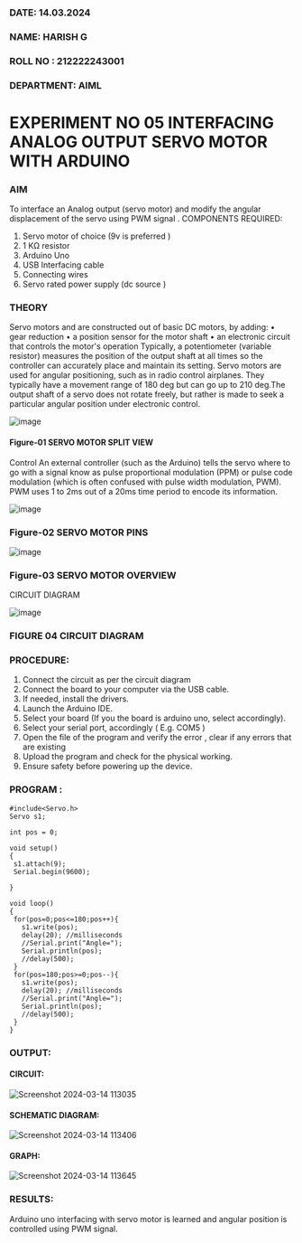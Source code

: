 ###  DATE: 14.03.2024
###  NAME: HARISH G
###  ROLL NO : 212222243001
###  DEPARTMENT: AIML


# EXPERIMENT NO 05 INTERFACING ANALOG OUTPUT SERVO MOTOR WITH ARDUINO

### AIM
To interface an Analog output (servo motor) and modify the angular displacement of the servo using PWM signal .
COMPONENTS REQUIRED:
1.	Servo motor of choice (9v is preferred )
2.	1 KΩ resistor 
3.	Arduino Uno 
4.	USB Interfacing cable 
5.	Connecting wires 
6.	Servo rated power supply (dc source )


### THEORY
Servo motors and are constructed out of basic DC motors, by adding:
•	 gear reduction
•	 a position sensor for the motor shaft
•	 an electronic circuit that controls the motor's operation
Typically, a potentiometer (variable resistor) measures the position of the output shaft at all times so the controller can accurately place and maintain its setting.
Servo motors are used for angular positioning, such as in radio control airplanes.  They typically have a movement range of 180 deg but can go up to 210 deg.The output shaft of a servo does not rotate freely, but rather is made to seek a particular angular position under electronic control. 


![image](https://user-images.githubusercontent.com/36288975/163544439-1f477927-fcd4-42f0-9ce4-c863fdbf1210.png)



#### Figure-01 SERVO MOTOR SPLIT VIEW 
Control 
An external controller (such as the Arduino) tells the servo where to go with a signal know as pulse proportional modulation (PPM) or pulse code modulation (which is often confused with pulse width modulation, PWM). PWM uses 1 to 2ms out of a 20ms time period to encode its information.
 
 
 ![image](https://user-images.githubusercontent.com/36288975/163544482-3027136f-7135-4f3d-a23f-8dc2fe04194d.png)

### Figure-02 SERVO MOTOR PINS

 ![image](https://user-images.githubusercontent.com/36288975/163544513-ca497421-e6ba-4f91-871f-5cfba77f22a8.png)


### Figure-03 SERVO MOTOR OVERVIEW 

 


 





CIRCUIT DIAGRAM
 
 
 ![image](https://user-images.githubusercontent.com/36288975/163544618-6eb8a7b5-7f1a-428a-8d9f-fd899b145efb.png)

### FIGURE 04 CIRCUIT DIAGRAM

### PROCEDURE:
1.	Connect the circuit as per the circuit diagram 
2.	Connect the board to your computer via the USB cable.
3.	If needed, install the drivers.
4.	Launch the Arduino IDE.
5.	Select your board (If you the board is arduino uno, select accordingly).
6.	Select your serial port, accordingly ( E.g. COM5 )
7.	Open the file of the program  and verify the error , clear if any errors that are existing 
8.	Upload the program and check for the physical working. 
9.	Ensure safety before powering up the device.


### PROGRAM :
 ```
#include<Servo.h>
Servo s1;

int pos = 0;

void setup()
{
  s1.attach(9);
  Serial.begin(9600);
  
}

void loop()
{
  for(pos=0;pos<=180;pos++){
    s1.write(pos);
    delay(20); //milliseconds
    //Serial.print("Angle=");
    Serial.println(pos);
    //delay(500);
  }
  for(pos=180;pos>=0;pos--){
    s1.write(pos);
    delay(20); //milliseconds
    //Serial.print("Angle=");
    Serial.println(pos);
    //delay(500);
  }
}
```
### OUTPUT:
#### CIRCUIT:
![Screenshot 2024-03-14 113035](https://github.com/Harish2404lll/EXPERIMENT-NO--05-INTERFACING-ANALOG-OUTPUT-SERVO-MOTOR-WITH-ARDUINO-/assets/141472096/dbdabfe5-22f4-4b01-abfa-69ac5d41e61f)

#### SCHEMATIC DIAGRAM: 
![Screenshot 2024-03-14 113406](https://github.com/Harish2404lll/EXPERIMENT-NO--05-INTERFACING-ANALOG-OUTPUT-SERVO-MOTOR-WITH-ARDUINO-/assets/141472096/89bcfb5d-84c7-4f88-a13c-d31ede593816)

#### GRAPH:
![Screenshot 2024-03-14 113645](https://github.com/Harish2404lll/EXPERIMENT-NO--05-INTERFACING-ANALOG-OUTPUT-SERVO-MOTOR-WITH-ARDUINO-/assets/141472096/75143eb9-2fc6-4dd9-a85e-a7778528803e)







### RESULTS: 
Arduino uno interfacing with servo motor is learned and angular position is controlled using PWM signal.
